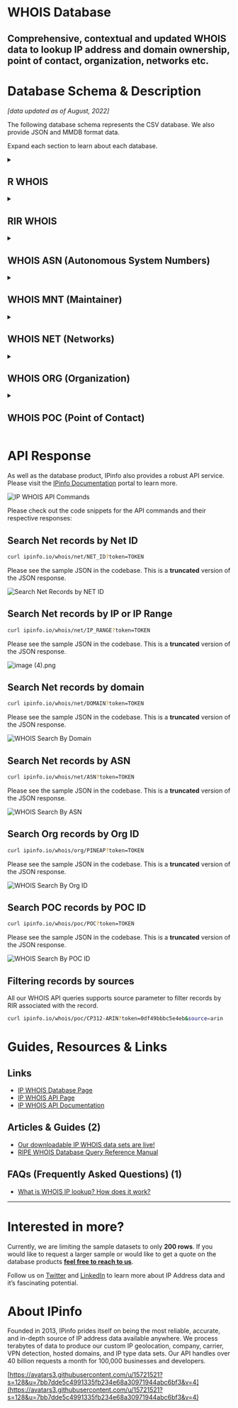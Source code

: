# WHOIS Database

## Comprehensive, contextual and updated WHOIS data to lookup IP address and domain ownership, point of contact, organization, networks etc.

# Database Schema & Description

*[data updated as of August, 2022]*

The following database schema represents the CSV database. We also provide JSON and MMDB format data.

Expand each section to learn about each database.


<details>
<summary>
<h2>R WHOIS</h2>
</summary>

Parsed and normalized data we have collected from different RIRs. We also provide additional  fields to provide context to the data.

| Field Name | Example | Data Type | Notes |
| --- | --- | --- | --- |
| `range` | 50.28.18.195 | TEXT | IP Address range/netblock |
| `id` | NETBLK-GRADOCEROPUB.50.28.18.195/32 | TEXT | Raw netblock identifier from WHOIS |
| `name` | Grado Cero Publicidad S.A. de C.V. | TEXT | Name of netblock |
| `descr` | GRADOCEROPUB-50.28.18.195 | TEXT | Description |
| `host` | rwhois.liquidweb.com:4321 | TEXT | Host information |
| `country` | MX | TEXT | ISO 3166 country code |
| `email` | webmaster@gradocero.com | TEXT | Contact email information |
| `abuse` | abuse@sourcedns.com | TEXT | Abuse email information |
| `domain` | gradocero.com | TEXT | Domain associated with the netblock |
| `countr`y.1 | MX | TEXT | Secondary country information |
| `city` | Naucalpan de Juarez | TEXT | City information |
| `street` | Calle Andes #46 | TEXT | Street information |
| `postal` | 53125 | TEXT | Postal Code information |
| `updated` | 2021-01-26 00:00:00 | TEXT | Update date in the WHOIS registry |
| `imported` | 2021-01-27 04:44:47.206483 | TEXT | Imported date in the WHOIS registry |

</details>

<details>
<summary>
<h2>RIR WHOIS</h2>
</summary>

RIR WHOIS data is created by parsing IP WHOIS data from the regional Internet Registries. Aside from normalizing and structuring the data from different RIR, we include additional contexts and insights.

<!-- Need to add the Data Type for this -->
| Field Name | Example | Data Type | Notes |
| --- | --- | --- | --- |
| `range` | 45.142.160.224-45.142.161.255 | TEXT | IP Address range/netblock |
| `id` | PL-DOMYNET-NETWORK | TEXT | Raw netblock identifier from WHOIS |
| `name` | DomyNet Sp. z o.o. | TEXT | Name of netblock |
| `country` | PL | TEXT | ISO 3166 country code |
| `status` | ASSIGNED PA | TEXT | Range assignment type ([RIPE’s documentation](https://www.ripe.net/publications/docs/ripe-733)) |
| `tech` | PK9274-RIPE | TEXT | ID for technical contact of WHOIS record |
| `maintainer` | MNT-PL-DOMYNET-1 | TEXT | ID for contact authorized to update WHOIS record for netblock |
| `admin` | PK9274-RIPE | TEXT | ID for administrative contact of netblock |
| `source` | ripe | TEXT | RIR associated with record (RIPE, ARIN, etc.) |
| `whois_domain` | domynet.pl | TEXT | Domain name (from WHOIS entry) |
| `updated` | 2020-01-09 | TEXT | Last updated date (taken from WHOIS entry) |
| `org` | ORG-DSZO39-RIPE | TEXT | ID or name of organization responsible for netblock |
| `rdns_domain` | domynet.pl | TEXT | Domain associated with IP range (only available if a majority of IPs within range share a common reverse DNS domain) |
| `domain` | domynet.pl | TEXT | Domain associated with netblock (based on our data sets) |
| `geoloc` | 52.2260524 20.9941955 | TEXT | Latitude/longitude coordinates indicating where users of network are located |
| `org_address` | ul. Lindleya 16/301 02-013 Warszawa POLAND | TEXT | Address of the associated organization |
| `asn` | AS208348 | TEXT | Autonomous system number for organization that routes traffic for IP (based on BGP routing data) |
| `as_name` | DomyNet Sp. z o.o. | TEXT | Name of AS (based on our data sets and data processing) |
| `as_domain` | domynet.pl | TEXT | Domain of AS (based on our data sets and data processing) |
| `as_type` | isp | TEXT | ISP, business, or hosting (based on around 20 different features and our custom training set) |

</details>

<details>
<summary>
<h2>WHOIS ASN (Autonomous System Numbers)</h2>
</summary>

ASN Data matched to WHOIS data for contextual data.

| Field Name | Example | Data Type | Notes |
| --- | --- | --- | --- |
| `id` | AS3670 | TEXT | ASN information |
| `name` | Optimum Group | TEXT | Name of the netblock |
| `country` | US | TEXT | ISO 3166 country code |
| `org_id` | OPT | TEXT | Organization id of the netblock |
| `created` | 1994-06-10 | TEXT | Created date in the WHOIS registry |
| `updated` | 1995-12-08 | TEXT | Update date in the WHOIS registry |
| `source` | arin | TEXT | RIR associated with the record |
| `raw` | ASHandle: AS3670 OrgID: PT A... | TEXT | Raw data field |

</details>

<details>
<summary>
<h2>WHOIS MNT (Maintainer)</h2>
</summary>

| Field Name | Example | Data Type | Notes |
| --- | --- | --- | --- |
| `id` | NETFIL-MNT | TEXT | ID for the contact authorized to update record |
| `name` | NETFIL SRL BULEVARDUL RACOTEANU NR.163A FILI... | TEXT | Name and information of the mnt contact |
| `admin_id` | VD1057-RIPE | TEXT | Administrative contact id of the netblock |
| `tech_id` | VD1057-RIPE | TEXT | Technical contact id of the netblock |
| `org_id` | ORG-NS89-RIPE | TEXT | Organization responsible for the netblock |
| `created` | 2010-04-14 | TEXT | Created date in the WHOIS registry |
| `updated` | 2010-04-14 | TEXT | Updated date in the WHOIS registry |
| `source` | ripe | TEXT | RIR associated with the record |
| `raw` | mntner: NETFIL-MNT descr: NE... | TEXT | Raw data field |

`updated` and `created` values can be set to `datetime` data type.

</details>



<details>
<summary>
<h2>WHOIS NET (Networks)</h2>
</summary>

Network information from WHOIS registry  

| Field Name | Example | Data Type | Notes |
| --- | --- | --- | --- |
| `range` | 148.59.204.0/23 | TEXT | Netblock range |
| `id` | IN | TEXT | Raw netblock identifier from WHOIS |
| `name` | iTel Networks Inc | TEXT | Name of the netblock |
| `country` | CA | TEXT | ISO 3166 country code |
| `domain` | itel.com | TEXT | Domain associated with the netblock |
| `org_id` | IN | TEXT | Organization id of the netblock in the RIR db |
| `status` | ALLOCATION | TEXT | Range assignment type (see details) |
| `tech_id` | ABO24-ARIN JONAS30-ARIN RINKD-ARIN TRIGG15-... | TEXT | ID for technical contact |
| `mnt_id` | ITELN-ARIN | TEXT | ID for contact authorized to update the record |
| `admin_id` | RINKD-ARIN | TEXT | Administrative contact id of the netblock |
| `abuse_id` | ABUSE3422-ARIN | TEXT | Abuse contact id of the netblock |
| `created` | 2016-10-07 | TEXT | Created date in the WHOIS registry |
| `updated` | 2016-10-07 | TEXT | Updated date in the WHOIS registry |
| `source` | arin | TEXT | RIR associated with the record |
| `raw` | NetHandle: NET-148-59-204-0-1 OrgID: ... | TEXT | Raw data field |

`updated` and `created` values can be set to `datetime` data type.

</details>


<details>
<summary>
<h2>WHOIS ORG (Organization)</h2>
</summary>

Organization information from WHOIS registry

| Field Name | Example | Data Type | Notes |
| --- | --- | --- | --- |
| `id` | CTC-7 | TEXT | ID of the organization responsible for the netblock |
| `name` | Communications Technology Center | TEXT | Name of the organization responsible for the netblock |
| `address` |  | TEXT | Address information of the organization |
| `street` | IT Division PO Box 42495 | TEXT | Street address information of the organization |
| `city` | Olympia | TEXT | City of the organization |
| `state` | WA | TEXT | State / Region of the organization |
| `postalcode` | 98504-2495 | TEXT | Postal code information of the organization |
| `country` | US | TEXT | ISO 3166 country code |
| `admin_id` | NIEDK-ARIN | TEXT | Administrative contact id of the netblock |
| `tech_id` | NIEDK-ARIN | TEXT | Technical contact ID of the netblock |
| `abuse_id` | ABUSE135-ARIN NIEDK-ARIN | TEXT | Abuse contact ID of the netblock |
| `mnt_id` | NIEDK-ARIN | TEXT | ID for the contact authorized to update record |
| `email` |  | TEXT | Email information of the organization |
| `domain` | sbctc.edu | TEXT | Domain associated with the netblock |
| `created` | 1994-04-19 | TEXT | Created date in the WHOIS registry |
| `updated` | 2015-11-24 | TEXT | Updated date in the WHOIS registry |
| `source` | arin | TEXT | RIR associated with the record |
| `raw` | OrgID: CTC-7 OrgName: Communi... | TEXT | Raw data field |

`updated` and `created` values can be set to `datetime` data type.

</details>


<details>
<summary>
<h2>WHOIS POC (Point of Contact)</h2>
</summary>

WHOIS database registry from point of contact

| Field Name | Example | Data Type | Notes |
| --- | --- | --- | --- |
| `id` | TRONT-ARIN | TEXT | ID of the netblock owner |
| `name` | Matthew Tront | TEXT | Name of the point of contact of the organization responsible for the netblock |
| `mobilephone` | +1-302-521-3780 | TEXT | Organizational mobile phone number of the point of contact |
| `officephone` | +1-215-873-2200 | TEXT | Organizational office phone number of the point of contact |
| `fax` | +1-215-645-0383 | TEXT | Organizational fax number of the point of contact |
| `address` | US, PA, Philadelphia, 456 North 5th St., 19123 | TEXT | Address of the point of contact of the netblock owner |
| `country` | US | TEXT | ISO 3166 country code |
| `email` | mtront@destcorp.com | TEXT | Email of the point of contact of the netblock owner |
| `abuse_email` | mtront@destcorp.com | TEXT | Abuse contact of the point of contact of the netblock owner |
| `created` | 2014-11-12 | TEXT | Created date in the WHOIS registry |
| `updated` | 2014-11-12 | TEXT | Updated date in the WHOIS registry |
| `source` | arin | TEXT | RIR associated with the record |
| `raw` | POCHandle: TRONT-ARIN IsRole: … | TEXT | Raw data field |

`updated` and `created` values can be set to `datetime` data type.

</details>

# API Response

As well as the database product, IPinfo also provides a robust API service. Please visit the [IPinfo Documentation](https://ipinfo.io/developers) portal to learn more.

![IP WHOIS API Commands](../assets/whois_api_command.png)

Please check out the code snippets for the API commands and their respective responses:

## Search Net records by Net ID

```bash
curl ipinfo.io/whois/net/NET_ID?token=TOKEN
```

Please see the sample JSON in the codebase. This is a **truncated** version of the JSON response.

![Search Net Records by NET ID](../assets/whois_search_by_net_id.png) 

## **Search Net records by IP or IP Range**

```bash
curl ipinfo.io/whois/net/IP_RANGE?token=TOKEN
```

Please see the sample JSON in the codebase. This is a **truncated** version of the JSON response.

![image (4).png](../assets/whois_search_by_ip.png) 

## **Search Net records by domain**

```bash
curl ipinfo.io/whois/net/DOMAIN?token=TOKEN
```

Please see the sample JSON in the codebase. This is a **truncated** version of the JSON response.

![WHOIS Search By Domain](../assets/whois_search_by_domain.png) 

## **Search Net records by ASN**

```bash
curl ipinfo.io/whois/net/ASN?token=TOKEN
```

Please see the sample JSON in the codebase. This is a **truncated** version of the JSON response.

![WHOIS Search By ASN](../assets/whois_search_by_asn.png)

## **Search Org records by Org ID**

```bash
curl ipinfo.io/whois/org/PINEAP?token=TOKEN
```

Please see the sample JSON in the codebase. This is a **truncated** version of the JSON response.

![WHOIS Search By Org ID](../assets/whois_search_by_org_id.png) 

## **Search POC records by POC ID**

```bash
curl ipinfo.io/whois/poc/POC?token=TOKEN
```

Please see the sample JSON in the codebase. This is a **truncated** version of the JSON response.

![WHOIS Search By POC ID](../assets/whois_search_by_poc_id.png)

## Filtering records by sources

All our WHOIS API queries supports source parameter to filter records by RIR associated with the record.

```bash
curl ipinfo.io/whois/poc/CP312-ARIN?token=0df49bbbc5e4eb&source=arin
```

# Guides, Resources & Links

## Links

- [IP WHOIS Database Page](https://ipinfo.io/products/ip-whois-data-download)
- [IP WHOIS API Page](https://ipinfo.io/products/whois-api)
- [IP WHOIS API Documentation](https://ipinfo.io/developers/whois)

## Articles & Guides (2)

- [Our downloadable IP WHOIS data sets are live!](https://ipinfo.io/blog/our-downloadable-ip-whois-data-sets-are-live)
- [RIPE WHOIS Database Query Reference Manual](https://www.ripe.net/publications/docs/ripe-358)

## FAQs (Frequently Asked Questions) (1)

- [What is WHOIS IP lookup? How does it work?](https://ipinfo.io/faq/article/73-what-is-whois-ip-lookup-how-does-it-work)

---

# Interested in more?

Currently, we are limiting the sample datasets to only **200 rows**. If you would like to request a larger sample or would like to get a quote on the database products **[feel free to reach to us](https://ipinfo.io/products/ip-database-download#request_form)**.

Follow us on [Twitter](https://twitter.com/ipinfoio) and [LinkedIn](https://www.linkedin.com/company/ipinfo/) to learn more about IP Address data and it’s fascinating potential.

# About IPinfo

Founded in 2013, IPinfo prides itself on being the most reliable, accurate, and in-depth source of IP address data available anywhere. We process terabytes of data to produce our custom IP geolocation, company, carrier, VPN detection, hosted domains, and IP type data sets. Our API handles over 40 billion requests a month for 100,000 businesses and developers.

[https://avatars3.githubusercontent.com/u/15721521?s=128&u=7bb7dde5c4991335fb234e68a30971944abc6bf3&v=4](https://avatars3.githubusercontent.com/u/15721521?s=128&u=7bb7dde5c4991335fb234e68a30971944abc6bf3&v=4)
